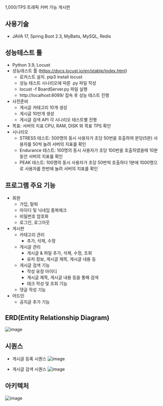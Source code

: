  1,000/TPS 트래픽 커버 가능 게시판


## 사용기술
- JAVA 17, Spring Boot 2.3, MyBatis, MySQL, Redis


## 성능테스트 툴
- Python 3.9, Locust
- 성능테스트 툴 (https://docs.locust.io/en/stable/index.html)
  - 로커스트 설치. pip3 install locust
  - 성능 테스트 시나리오에 따른 .py 파일 작성
  - locust -f BoardServer.py 파일 실행
  - http://localhost:8089/ 접속 후 성능 테스트 진행
- 사전준비
  - 게시글 카테고리 10개 생성
  - 게시글 10만개 생성
  - 게시글 검색 API 각 시나리오 테스트별 진행
- 목표: 서버의 지표 CPU, RAM, DISK 와 목표 TPS 확인
- 시나리오
  - STRESS 테스트: 500명의 동시 사용자가 초당 50번을 호출하여 분당(5분) 사용자를 50씩 늘려 서버의 지표를 확인
  - Endurance 테스트: 100명의 동시 사용자가 초당 100번을 호출하였을때 10분동안 서버의 지표를 확인
  - PEAK 테스트: 100명의 동시 사용자가 초당 50번씩 호출하다 1분에 1000명으로 사용자를 한번에 늘려 서버의 지표를 확인

## 프로그램 주요 기능
- 회원
  - 가입, 탈퇴
  - 아이디 및 닉네임 중복체크
  - 비밀번호 암호화
  - 로그인, 로그아웃
- 게시판
  - 카테고리 관리
    - 추가, 삭제, 수정
  - 게시글 관리
    - 게시글 & 파일 추가, 삭제, 수정, 조회
    - 유저 정보, 게시글 제목, 게시글 내용 등
  - 게시글 검색 기능
    - 작성 유정 아이디
    - 게시글 제목, 게시글 내용 등을 통해 검색
    - 태크 작성 및 조회 기능
  - 댓글 작성 기능
- 어드민
  - 공지글 추가 기능


## ERD(Entity Relationship Diagram)
![image](https://github.com/ccommit-dev/Board-Server/assets/77635521/7fb0ec6b-1317-4911-9315-067244a8dd9e)


## 시퀀스
- 게시글 등록 시퀀스
![image](https://github.com/ccommit-dev/Board-Server/assets/77635521/7791db61-97cc-4ad8-a90c-2e0a572049c5)

- 게시글 검색 시퀀스
![image](https://github.com/ccommit-dev/Board-Server/assets/77635521/c5f228fd-ca8f-4144-a407-30e2647f9159)


## 아키텍처
![image](https://github.com/ccommit-dev/Board-Server/assets/77635521/62e053a4-51a4-4387-90c4-f5e450441f2f)



